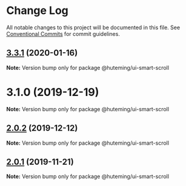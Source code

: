 # Change Log

All notable changes to this project will be documented in this file.
See [Conventional Commits](https://conventionalcommits.org) for commit guidelines.

## [3.3.1](https://github.com/huteming/huteming-ui/compare/v3.3.0...v3.3.1) (2020-01-16)

**Note:** Version bump only for package @huteming/ui-smart-scroll





# 3.1.0 (2019-12-19)

**Note:** Version bump only for package @huteming/ui-smart-scroll





## [2.0.2](https://github.com/huteming/huteming-ui/compare/@huteming/ui-smart-scroll@2.0.1...@huteming/ui-smart-scroll@2.0.2) (2019-12-12)

**Note:** Version bump only for package @huteming/ui-smart-scroll





## [2.0.1](https://github.com/huteming/huteming-ui/compare/@huteming/ui-smart-scroll@2.0.0...@huteming/ui-smart-scroll@2.0.1) (2019-11-21)

**Note:** Version bump only for package @huteming/ui-smart-scroll
